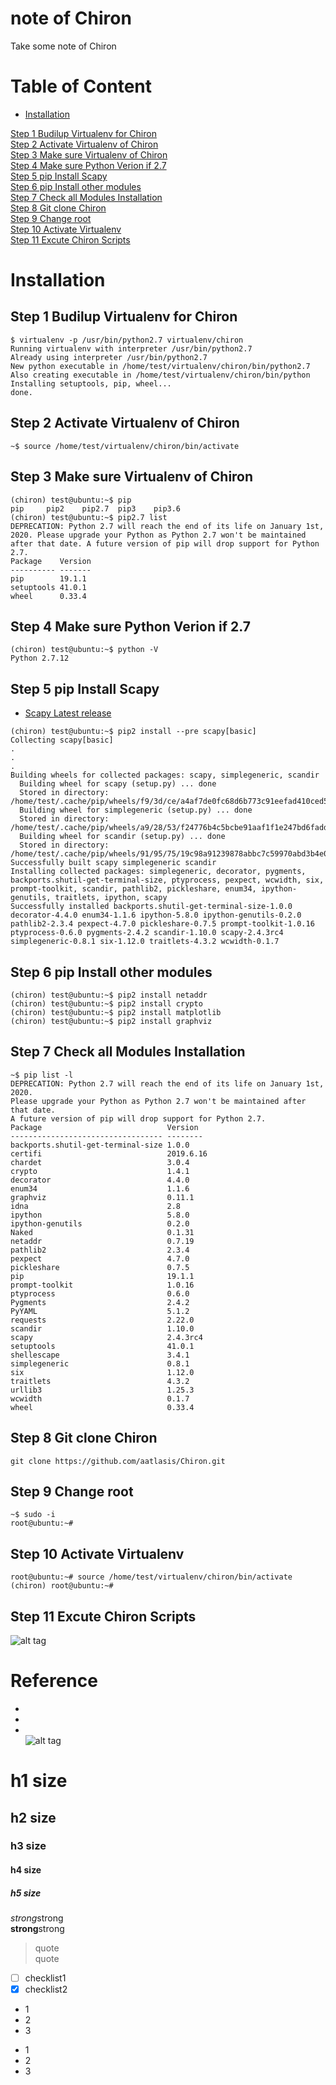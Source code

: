 # note of Chiron
Take some note of Chiron

# Table of Content
* [Installation](#installation)  

[Step 1 Budilup Virtualenv for Chiron](#step-1-budilup-virtualenv-for-chiron)  
[Step 2 Activate Virtualenv of Chiron](#step-2-activate-virtualenv-of-chiron)  
[Step 3 Make sure Virtualenv of Chiron](#step-3-make-sure-virtualenv-of-chiron)  
[Step 4 Make sure Python Verion if 2.7](#step-4-make-sure-python-verion-if-27)  
[Step 5 pip Install Scapy](#step-5-pip-install-scapy)  
[Step 6 pip Install other modules](#step-6-pip-install-other-modules)  
[Step 7 Check all Modules Installation](#step-7-check-all-modules-installation)  
[Step 8 Git clone Chiron](#step-8-git-clone-chiron)  
[Step 9 Change root](#step-9-change-root)  
[Step 10  Activate Virtualenv](#step-10--activate-virtualenv)  
[Step 11  Excute Chiron Scripts](#step-11--excute-chiron-scripts)  

# Installation  
## Step 1 Budilup Virtualenv for Chiron  
```
$ virtualenv -p /usr/bin/python2.7 virtualenv/chiron
Running virtualenv with interpreter /usr/bin/python2.7
Already using interpreter /usr/bin/python2.7
New python executable in /home/test/virtualenv/chiron/bin/python2.7
Also creating executable in /home/test/virtualenv/chiron/bin/python
Installing setuptools, pip, wheel...
done.
```
## Step 2 Activate Virtualenv of Chiron  
```
~$ source /home/test/virtualenv/chiron/bin/activate
```
## Step 3 Make sure Virtualenv of Chiron   
```
(chiron) test@ubuntu:~$ pip
pip     pip2    pip2.7  pip3    pip3.6
(chiron) test@ubuntu:~$ pip2.7 list
DEPRECATION: Python 2.7 will reach the end of its life on January 1st, 2020. Please upgrade your Python as Python 2.7 won't be maintained after that date. A future version of pip will drop support for Python 2.7.
Package    Version
---------- -------
pip        19.1.1
setuptools 41.0.1
wheel      0.33.4

```
## Step 4 Make sure Python Verion if 2.7   
```
(chiron) test@ubuntu:~$ python -V
Python 2.7.12
```

## Step 5 pip Install Scapy   
* [Scapy Latest release](https://scapy.readthedocs.io/en/latest/installation.html#latest-release)
```
(chiron) test@ubuntu:~$ pip2 install --pre scapy[basic]
Collecting scapy[basic]
.
.
.
Building wheels for collected packages: scapy, simplegeneric, scandir
  Building wheel for scapy (setup.py) ... done
  Stored in directory: /home/test/.cache/pip/wheels/f9/3d/ce/a4af7de0fc68d6b773c91eefad410ced54ca44498e074e276a
  Building wheel for simplegeneric (setup.py) ... done
  Stored in directory: /home/test/.cache/pip/wheels/a9/28/53/f24776b4c5bcbe91aaf1f1e247bd6fadd17191aa12fac63902
  Building wheel for scandir (setup.py) ... done
  Stored in directory: /home/test/.cache/pip/wheels/91/95/75/19c98a91239878abbc7c59970abd3b4e0438a7dd5b61778335
Successfully built scapy simplegeneric scandir
Installing collected packages: simplegeneric, decorator, pygments, backports.shutil-get-terminal-size, ptyprocess, pexpect, wcwidth, six, prompt-toolkit, scandir, pathlib2, pickleshare, enum34, ipython-genutils, traitlets, ipython, scapy
Successfully installed backports.shutil-get-terminal-size-1.0.0 decorator-4.4.0 enum34-1.1.6 ipython-5.8.0 ipython-genutils-0.2.0 pathlib2-2.3.4 pexpect-4.7.0 pickleshare-0.7.5 prompt-toolkit-1.0.16 ptyprocess-0.6.0 pygments-2.4.2 scandir-1.10.0 scapy-2.4.3rc4 simplegeneric-0.8.1 six-1.12.0 traitlets-4.3.2 wcwidth-0.1.7
```
## Step 6 pip Install other modules   
```
(chiron) test@ubuntu:~$ pip2 install netaddr
(chiron) test@ubuntu:~$ pip2 install crypto
(chiron) test@ubuntu:~$ pip2 install matplotlib
(chiron) test@ubuntu:~$ pip2 install graphviz
```
## Step 7 Check all Modules Installation  
```
~$ pip list -l
DEPRECATION: Python 2.7 will reach the end of its life on January 1st, 2020. 
Please upgrade your Python as Python 2.7 won't be maintained after that date. 
A future version of pip will drop support for Python 2.7.
Package                            Version
---------------------------------- --------
backports.shutil-get-terminal-size 1.0.0
certifi                            2019.6.16
chardet                            3.0.4
crypto                             1.4.1
decorator                          4.4.0
enum34                             1.1.6
graphviz                           0.11.1
idna                               2.8
ipython                            5.8.0
ipython-genutils                   0.2.0
Naked                              0.1.31
netaddr                            0.7.19
pathlib2                           2.3.4
pexpect                            4.7.0
pickleshare                        0.7.5
pip                                19.1.1
prompt-toolkit                     1.0.16
ptyprocess                         0.6.0
Pygments                           2.4.2
PyYAML                             5.1.2
requests                           2.22.0
scandir                            1.10.0
scapy                              2.4.3rc4
setuptools                         41.0.1
shellescape                        3.4.1
simplegeneric                      0.8.1
six                                1.12.0
traitlets                          4.3.2
urllib3                            1.25.3
wcwidth                            0.1.7
wheel                              0.33.4
```
## Step 8 Git clone Chiron  
```
git clone https://github.com/aatlasis/Chiron.git
```
## Step 9 Change root  
```
~$ sudo -i
root@ubuntu:~#
```
## Step 10  Activate Virtualenv  
```
root@ubuntu:~# source /home/test/virtualenv/chiron/bin/activate
(chiron) root@ubuntu:~#
```
## Step 11  Excute Chiron Scripts  
![alt tag](https://i.imgur.com/IWDtfIj.jpg)

# Reference
* []()  
* []()  
* []()  
![alt tag]()

# h1 size

## h2 size

### h3 size

#### h4 size

##### h5 size

*strong*strong  
**strong**strong  

> quote  
> quote

- [ ] checklist1
- [x] checklist2

* 1
* 2
* 3

- 1
- 2
- 3